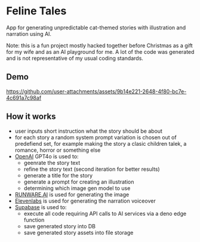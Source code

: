# Feline Tales

App for generating unpredictable cat-themed stories with illustration and narration using AI.

Note: this is a fun project mostly hacked together before Christmas as a gift for my wife and as an AI playground for me. A lot of the code was generated and is not representative of my usual coding standards.


## Demo

https://github.com/user-attachments/assets/9b14e221-2648-4f80-bc7e-4c691a7c98af

## How it works

- user inputs short instruction what the story should be about
- for each story a random system prompt variation is chosen out of predefiend set, for example making the story a clasic children talek, a romance, horror or something else
- [OpenAI](https://openai.com/) GPT4o is used to:
  - geenrate the story text
  - refine the story text (second iteration for better results)
  - generate a title for the story
  - generate a prompt for creating an illustration
  - determining which image gen model to use
- [RUNWARE.AI](https://runware.ai/) is used for generating the image
- [Elevenlabs](https://elevenlabs.io/) is used for generating the narration voiceover
- [Supabase](https://supabase.com/) is used to:
  - execute all code requiring API calls to AI services via a deno edge function
  - save generated story into DB
  - save generated story assets into file storage
